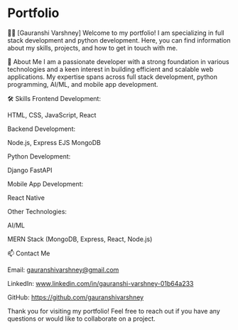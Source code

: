# Portfolio

🧑‍💻 [Gauranshi Varshney]
Welcome to my portfolio! I am specializing in full stack development and python development. Here, you can find information about my skills, projects, and how to get in touch with me.

🌟 About Me
I am a passionate developer with a strong foundation in various technologies and a keen interest in building efficient and scalable web applications. My expertise spans across full stack development, python programming, AI/ML, and mobile app development.

🛠 Skills
Frontend Development:

HTML, CSS, JavaScript, React

Backend Development:

Node.js, Express
EJS
MongoDB

Python Development:

Django
FastAPI

Mobile App Development:

React Native

Other Technologies:

AI/ML

MERN Stack (MongoDB, Express, React, Node.js)

📫 Contact Me

Email: gauranshivarshney@gmail.com

LinkedIn: www.linkedin.com/in/gauranshi-varshney-01b64a233

GitHub: https://github.com/gauranshivarshney

Thank you for visiting my portfolio! Feel free to reach out if you have any questions or would like to collaborate on a project.
